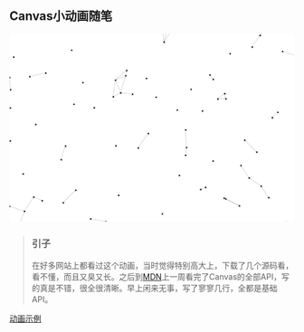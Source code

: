 ## Canvas小动画随笔
![](./image/点线随动.PNG)
> ### 引子
> 在好多网站上都看过这个动画，当时觉得特别高大上，下载了几个源码看，看不懂，而且又臭又长。之后到[MDN](https://developer.mozilla.org/zh-CN/docs/Web/API/Canvas_API/Tutorial)上一周看完了Canvas的全部API，写的真是不错，很全很清晰。早上闲来无事，写了寥寥几行，全都是基础API。

<!-- <iframe src="./source/点线随动.html"></iframe> -->

[动画示例](./source/点线随动.html)